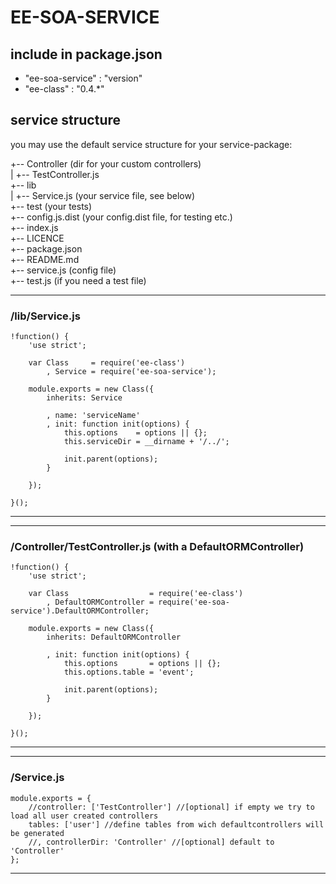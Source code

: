 EE-SOA-SERVICE
====================

## include in package.json
- "ee-soa-service" : "version"
- "ee-class"       : "0.4.*"

## service structure
you may use the default service structure for your service-package:

+-- Controller (dir for your custom controllers)  
|   +-- TestController.js  
+-- lib  
|   +-- Service.js (your service file, see below)  
+-- test (your tests)  
+-- config.js.dist (your config.dist file, for testing etc.)  
+-- index.js  
+-- LICENCE  
+-- package.json  
+-- README.md  
+-- service.js (config file)  
+-- test.js (if you need a test file)  

---
### /lib/Service.js

    !function() {
        'use strict';

        var Class     = require('ee-class')
            , Service = require('ee-soa-service');

        module.exports = new Class({
            inherits: Service

            , name: 'serviceName'
            , init: function init(options) {
                this.options    = options || {};
                this.serviceDir = __dirname + '/../';

                init.parent(options);
            }

        });

    }();
---

---
### /Controller/TestController.js (with a DefaultORMController)


    !function() {
        'use strict';

        var Class                  = require('ee-class')
            , DefaultORMController = require('ee-soa-service').DefaultORMController;

        module.exports = new Class({
            inherits: DefaultORMController

            , init: function init(options) {
                this.options       = options || {};
                this.options.table = 'event';

                init.parent(options);
            }

        });

    }();


---

---
### /Service.js



    module.exports = {
        //controller: ['TestController'] //[optional] if empty we try to load all user created controllers
        tables: ['user'] //define tables from wich defaultcontrollers will be generated
        //, controllerDir: 'Controller' //[optional] default to 'Controller'
    };



---
